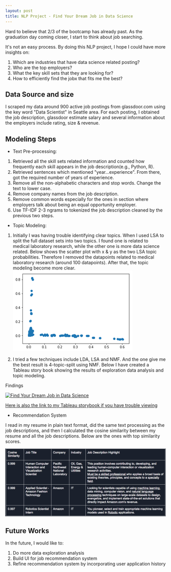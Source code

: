```yaml
---
layout: post
title: NLP Project - Find Your Dream Job in Data Science
---
```

Hard to believe that 2/3 of the bootcamp has already past. As the graduation day coming closer, I start to think about job searching. 

It's not an easy process. By doing this NLP project, I hope I could have more insights on:
1. Which are industries that have data science related posting?
2. Who are the top employers?
3. What the key skill sets that they are looking for?
4. How to efficiently find the jobx that fits me the best?


## Data Source and size

I scraped my data around 900 active job postings from glassdoor.com using the key word "Data Scientist" in Seattle area. For each posting, I obtained the job description, glassdoor estimate salary and several information about the employers include rating, size & revenue. 


## Modeling Steps   

* Text Pre-processing:

1. Retrieved all the skill sets related information and counted how frequently each skill appears in the job description(e.g., Python, R).
2. Retrieved sentences which mentioned "year...experience". From there, got the required number of years of experience.
3. Remove all the non-alphabetic characters and stop words. Change the text to lower case. 
3. Remove company names from the job description.
4. Remove common words especially for the ones in section where employers talk about being an equal opportunity employer.
5. Use TF-IDF 2-3 ngrams to tokenized the job description cleaned by the previous two steps.

* Topic Modeling:

1. Initially I was having trouble identifying clear topics. When I used LSA to split the full dataset sets into two topics. I found one is related to medical laboratory research, while the other one is more data science related. Below shows the scatter plot with x & y as the two LSA topic probabilities. Therefore I removed the datapoints related to medical laboratory research (around 100 datapoints). After that, the topic modeling become more clear. 
![](/images/LSA_split_to_2.png?raw=true) 

2. I tried a few techniques include LDA, LSA and NMF. And the one give me the best result is 4-topic-split using NMF. Below I have created a Tableau story book showing the results of exploration data analysis and topic modeling. 
 
Findings
<div class='tableauPlaceholder' id='viz1521418729853' style='position:
relative'><noscript><a href='#'><img alt='Find Your Dream Job in Data Science '
src='https:&#47;&#47;public.tableau.com&#47;static&#47;images&#47;Me&#47;Metis-Project4&#47;FindYourDreamJobinDataScience&#47;1_rss.png'
style='border: none' /></a></noscript><object class='tableauViz'
style='display:none;'><param name='host_url'
value='https%3A%2F%2Fpublic.tableau.com%2F' /> <param name='embed_code_version'
value='3' /> <param name='site_root' value='' /><param name='name'
value='Metis-Project4&#47;FindYourDreamJobinDataScience' /><param name='tabs'
value='no' /><param name='toolbar' value='yes' /><param name='static_image'
value='https:&#47;&#47;public.tableau.com&#47;static&#47;images&#47;Me&#47;Metis-Project4&#47;FindYourDreamJobinDataScience&#47;1.png'
/> <param name='animate_transition' value='yes' /><param
name='display_static_image' value='yes' /><param name='display_spinner'
value='yes' /><param name='display_overlay' value='yes' /><param
name='display_count' value='yes' /></object></div>               

<script type='text/javascript'>                    
var divElement = document.getElementById('viz1521418729853');                   
var vizElement = divElement.getElementsByTagName('object')[0];
vizElement.style.width='100%';vizElement.style.height=(divElement.offsetWidth*0.75)+'px';
var scriptElement = document.createElement('script');
scriptElement.src = 'https://public.tableau.com/javascripts/api/viz_v1.js';
vizElement.parentNode.insertBefore(scriptElement, vizElement);
</script>

[Here is also the link to my Tableau storybook if you have trouble viewing](https://public.tableau.com/views/Metis-Project4/FindYourDreamJobinDataScience?:embed=y&:display_count=yes&publish=yes)

* Recommendation System

I read in my resume in plain text format, did the same text processing as the job descriptions, and then I calculated the cosine similarity between my resume and all the job descriptions. Below are the ones with top similarity scores.

![](/images/Recommendation_result.png?raw=true) 

## Future Works 

In the future, I would like to:
1. Do more data exploration analysis
2. Build UI for job recommendation system
3. Refine recommendation system by incorporating user application history



